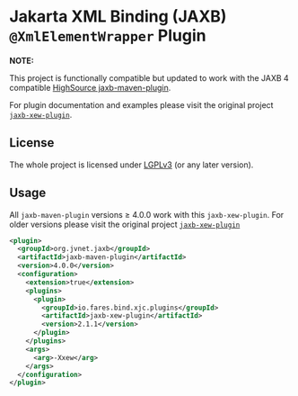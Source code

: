 # Jakarta XML Binding (JAXB) `@XmlElementWrapper` Plugin

**NOTE:**

This project is functionally compatible but updated to work with the JAXB 4 compatible [HighSource jaxb-maven-plugin](https://github.com/highsource/jaxb-tools).

For plugin documentation and examples please visit the original project [`jaxb-xew-plugin`](https://github.com/dmak/jaxb-xew-plugin).

## License

The whole project is licensed under [LGPLv3](http://www.gnu.org/licenses/lgpl-3.0.html) (or any later version).

## Usage

All `jaxb-maven-plugin` versions ≥ 4.0.0 work with this `jaxb-xew-plugin`. For older versions please visit the original project [`jaxb-xew-plugin`](https://github.com/dmak/jaxb-xew-plugin)

```xml
<plugin>
  <groupId>org.jvnet.jaxb</groupId>
  <artifactId>jaxb-maven-plugin</artifactId>
  <version>4.0.0</version>
  <configuration>
    <extension>true</extension>
    <plugins>
      <plugin>
        <groupId>io.fares.bind.xjc.plugins</groupId>
        <artifactId>jaxb-xew-plugin</artifactId>
        <version>2.1.1</version>
      </plugin>
    </plugins>
    <args>
      <arg>-Xxew</arg>
    </args>
  </configuration>
</plugin>
```
